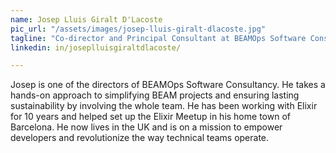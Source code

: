 ```yaml
---
name: Josep Lluis Giralt D'Lacoste
pic_url: "/assets/images/josep-lluis-giralt-dlacoste.jpg"
tagline: "Co-director and Principal Consultant at BEAMOps Software Consultancy"
linkedin: in/joseplluisgiraltdlacoste/

---
```

Josep is one of the directors of BEAMOps Software Consultancy. He takes a hands-on approach to simplifying BEAM projects and ensuring lasting sustainability by involving the whole team. He has been working with Elixir for 10 years and helped set up the Elixir Meetup in his home town of Barcelona. He now lives in the UK and is on a mission to empower developers and revolutionize the way technical teams operate.